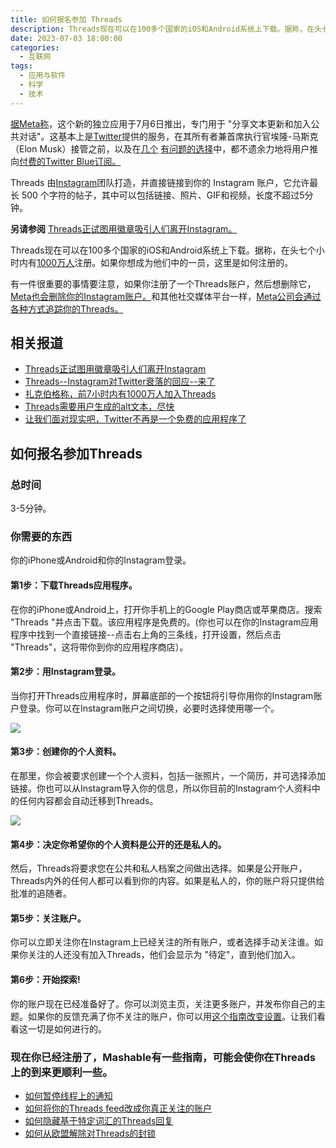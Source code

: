 ```yaml
---
title: 如何报名参加 Threads
description: Threads现在可以在100多个国家的iOS和Android系统上下载。据称，在头七个小时内有1000万人注册。如果你想成为他们中的一员，这里介绍了是如何注册的。
date: 2023-07-03 18:00:00
categories:
  - 互联网
tags:
  - 应用与软件
  - 科学
  - 技术
---  
```


[据Meta称](https://about.instagram.com/blog/announcements/threads-instagram-text-feature)，这个新的独立应用于7月6日推出，专门用于 "分享文本更新和加入公共对话"。这基本上是[Twitter](https://mashable.com/category/twitter)提供的服务，在其所有者兼首席执行官埃隆-马斯克（Elon Musk）接管之前，以及在[几个](https://mashable.com/article/twitter-force-visitors-login-view-tweets-profiles) [有问题的选择](https://mashable.com/article/twitter-free-version-unsuable)中，都不遗余力地将用户推向[付费的Twitter Blue订阅。](https://mashable.com/article/twitter-free-version-unsuable)

Threads 由[Instagram](https://mashable.com/category/instagram)团队打造，并直接链接到你的 Instagram 账户，它允许最长 500 个字符的帖子，其中可以包括链接、照片、GIF和视频，长度不超过5分钟。

**另请参阅** [Threads正试图用徽章吸引人们离开Instagram。](https://mashable.com/article/threads-instagram-badges)    

Threads现在可以在100多个国家的iOS和Android系统上下载。据称，在头七个小时内有[1000万人](https://mashable.com/article/threads-users-mark-zuckerberg)注册。如果你想成为他们中的一员，这里是如何注册的。

有一件很重要的事情要注意，如果你注册了一个Threads账户，然后想删除它，[Meta也会删除你的Instagram账户。](https://mashable.com/article/threads-meta-twitter-delete-account-instagram)和其他社交媒体平台一样，[Meta公司会通过各种方式追踪你的Threads。](https://mashable.com/article/threads-meta-twitter-delete-account-instagram)  

##  相关报道  

- [Threads正试图用徽章吸引人们离开Instagram](https://mashable.com/article/threads-instagram-badges)  
- [Threads--Instagram对Twitter衰落的回应--来了](https://mashable.com/article/threads-instagram-download)  
- [扎克伯格称，前7小时内有1000万人加入Threads](https://mashable.com/article/threads-users-mark-zuckerberg) 
- [Threads需要用户生成的alt文本，尽快](https://mashable.com/article/threads-alt-text)  
- [让我们面对现实吧，Twitter不再是一个免费的应用程序了](https://mashable.com/article/twitter-free-version-unsuable)  

## 如何报名参加Threads  

### 总时间

3-5分钟。    

### 你需要的东西 

你的iPhone或Android和你的Instagram登录。  

#### 第1步：下载Threads应用程序。

在你的iPhone或Android上，打开你手机上的Google Play商店或苹果商店。搜索 "Threads "并点击下载。该应用程序是免费的。(你也可以在你的Instagram应用程序中找到一个直接链接--点击右上角的三条线，打开设置，然后点击 "Threads"，这将带你到你的应用程序商店）。

#### 第2步：用Instagram登录。

当你打开Threads应用程序时，屏幕底部的一个按钮将引导你用你的Instagram账户登录。你可以在Instagram账户之间切换，必要时选择使用哪一个。  

![](https://files.mdnice.com/user/45894/74d8f95e-70a0-4f36-9dd3-c1847828e0a9.jpg)

#### 第3步：创建你的个人资料。

在那里，你会被要求创建一个个人资料，包括一张照片，一个简历，并可选择添加链接。你也可以从Instagram导入你的信息，所以你目前的Instagram个人资料中的任何内容都会自动迁移到Threads。  

![](https://files.mdnice.com/user/45894/740fa5b1-b5f8-44a8-b3cd-404d33877441.jpg)

#### 第4步：决定你希望你的个人资料是公开的还是私人的。

然后，Threads将要求您在公共和私人档案之间做出选择。如果是公开账户，Threads内外的任何人都可以看到你的内容。如果是私人的，你的账户将只提供给批准的追随者。

#### 第5步：关注账户。

你可以立即关注你在Instagram上已经关注的所有账户，或者选择手动关注谁。如果你关注的人还没有加入Threads，他们会显示为 "待定"，直到他们加入。

#### 第6步：开始探索!

你的账户现在已经准备好了。你可以浏览主页，关注更多账户，并发布你自己的主题。如果你的反馈充满了你不关注的账户，你可以用[这个指南改变设置](https://mashable.com/article/thread-people-you-follow-feed)。让我们看看这一切是如何进行的。

###  现在你已经注册了，Mashable有一些指南，可能会使你在Threads上的到来更顺利一些。   

- [如何暂停线程上的通知](https://mashable.com/article/threads-stop-notifications)
- [如何将你的Threads feed改成你真正关注的账户](https://mashable.com/article/thread-people-you-follow-feed)
- [如何隐藏基于特定词汇的Threads回复](https://mashable.com/article/threads-how-to-hide-replies-custom-words)
- [如何从欧盟解除对Threads的封锁](https://mashable.com/uk/deals/how-to-unblock-threads-for-free-from-eu)  
